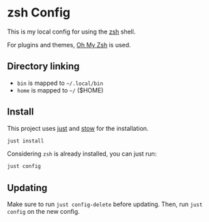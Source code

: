 # zsh Config

This is my local config for using the [zsh](https://www.zsh.org/) shell.

For plugins and themes, [Oh My Zsh](https://ohmyz.sh/) is used.

## Directory linking

- `bin` is mapped to `~/.local/bin`
- `home` is mapped to `~/` ($HOME)

## Install

This project uses [just](https://github.com/casey/just) and [stow](https://www.gnu.org/software/stow/) for the installation.

```bash
just install
```

Considering `zsh` is already installed, you can just run:

```bash
just config
```

## Updating

Make sure to run `just config-delete` before updating. Then, run `just config` on the new config.

